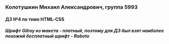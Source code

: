 ### Колотушкин Михаил Александрович, группа 5993

#### ДЗ №4 по теме HTML-CSS

##### Шрифт Gilroy из макета - платный, поэтому для ДЗ был взят наиболее похожий бесплатный шрифт - Roboto
